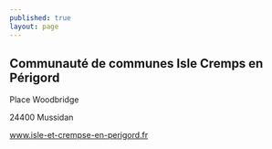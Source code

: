 ```yaml
---
published: true
layout: page
---
```

## Communauté de communes Isle Cremps en Périgord

Place Woodbridge

24400 Mussidan

[<a href="https://isle-et-crempse-en-perigord.fr/" target="_blank">www.isle-et-crempse-en-perigord.fr</a>]()
